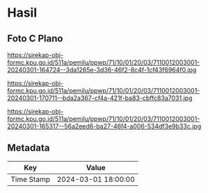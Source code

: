 # Hasil

## Foto C Plano

https://sirekap-obj-formc.kpu.go.id/511a/pemilu/ppwp/71/10/01/20/03/7110012003001-20240301-164724--3da1265e-3d36-46f2-8c4f-1cf43f6964f0.jpg

https://sirekap-obj-formc.kpu.go.id/511a/pemilu/ppwp/71/10/01/20/03/7110012003001-20240301-170711--bda2a367-cf4a-421f-ba83-cbffc83a7031.jpg

https://sirekap-obj-formc.kpu.go.id/511a/pemilu/ppwp/71/10/01/20/03/7110012003001-20240301-165317--56a2eed6-ba27-46f4-a006-534df3e9b33c.jpg


## Metadata

| Key        | Value               |
| ---------- | ------------------- |
| Time Stamp | 2024-03-01 18:00:00 |




